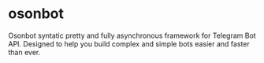 # osonbot
Osonbot syntatic pretty and fully asynchronous framework for Telegram Bot API. Designed to help you build complex and simple bots easier and faster than ever.
